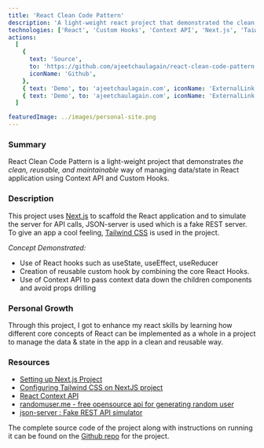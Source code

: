 ```yaml
---
title: 'React Clean Code Pattern'
description: 'A light-weight react project that demonstrated the clean, reusable, and maintainable'
technologies: ['React', 'Custom Hooks', 'Context API', 'Next.js', 'Taiwind CSS']
actions:
  [
    {
      text: 'Source',
      to: 'https://github.com/ajeetchaulagain/react-clean-code-pattern',
      iconName: 'Github',
    },
    { text: 'Demo', to: 'ajeetchaulagain.com', iconName: 'ExternalLink' },
    { text: 'Demo', to: 'ajeetchaulagain.com', iconName: 'ExternalLink' },
  ]

featuredImage: ../images/personal-site.png
---
```


### Summary

React Clean Code Pattern is a light-weight project that demonstrates _the clean, reusable, and maintainable_ way of managing data/state in React application using Context API and Custom Hooks.

### Description

This project uses [Next.js](https://nextjs.org/) to scaffold the React application and to simulate the server for API calls, JSON-server is used which is a fake REST server. To give an app a cool feeling, [Tailwind CSS](https://tailwindcss.com/) is used in the project.

_Concept Demonstrated:_

- Use of React hooks such as useState, useEffect, useReducer
- Creation of reusable custom hook by combining the core React Hooks.
- Use of Context API to pass context data down the children components and avoid props drilling

### Personal Growth

Through this project, I got to enhance my react skills by learning how different core concepts of React can be implemented as a whole in a project to manage the data & state in the app in a clean and reusable way.

### Resources

- [Setting up Next.js Project](https://nextjs.org/docs/getting-started)
- [Configuring Tailwind CSS on NextJS project](https://statickit.com/guides/next-js-tailwind)
- [React Context API](https://reactjs.org/docs/context.html)
- [randomuser.me - free opensource api for generating random user](https://randomuser.me/)
- [json-server : Fake REST API simulator](https://github.com/typicode/json-server)

The complete source code of the project along with instructions on running it can be found on the [Github repo](https://github.com/ajeetchaulagain/react-clean-code-pattern) for the project.

